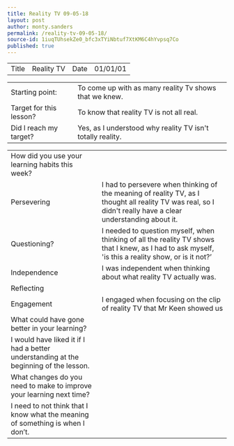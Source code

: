 ```yaml
---
title: Reality TV 09-05-18
layout: post
author: monty.sanders
permalink: /reality-tv-09-05-18/
source-id: 1iuqTUhsekZe0_bfc3xTYiNbtuf7XtKM6C4hYvpsq7Co
published: true
---
```

<table>
  <tr>
    <td>Title</td>
    <td>Reality TV</td>
    <td>Date</td>
    <td>01/01/01</td>
  </tr>
</table>


<table>
  <tr>
    <td>Starting point:</td>
    <td>To come up with as many reality Tv shows that we knew.</td>
  </tr>
  <tr>
    <td>Target for this lesson?</td>
    <td>To know that reality TV is not all real.</td>
  </tr>
  <tr>
    <td>Did I reach my target? </td>
    <td>Yes, as I understood why reality TV isn't totally reality.</td>
  </tr>
</table>


<table>
  <tr>
    <td>How did you use your learning habits this week?</td>
    <td></td>
  </tr>
  <tr>
    <td>Persevering</td>
    <td>I had to persevere when thinking of the meaning of reality TV, as I thought all reality TV was real, so I didn't really have a clear understanding about it.</td>
  </tr>
  <tr>
    <td>Questioning?</td>
    <td>I needed to question myself, when thinking of all the reality TV shows that I knew, as I had to ask myself, 'is this a reality show, or is it not?’</td>
  </tr>
  <tr>
    <td>Independence</td>
    <td>I was independent when thinking about what reality TV actually was.</td>
  </tr>
  <tr>
    <td>Reflecting</td>
    <td></td>
  </tr>
  <tr>
    <td>Engagement</td>
    <td>I engaged when focusing on the clip of reality TV that Mr Keen showed us</td>
  </tr>
  <tr>
    <td>What could have gone better in your learning?</td>
    <td></td>
  </tr>
  <tr>
    <td>I would have liked it if I had a better understanding at the beginning of the lesson.</td>
    <td></td>
  </tr>
  <tr>
    <td>What changes do you need to make to improve your learning next time?</td>
    <td></td>
  </tr>
  <tr>
    <td>I need to not think that I know what the meaning of something is when I don’t.</td>
    <td></td>
  </tr>
</table>


